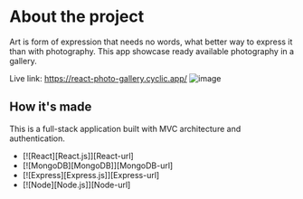# About the project

Art is form of expression that needs no words, what better way to express it than with photography. This app showcase ready available photography in a gallery. 

Live link: https://react-photo-gallery.cyclic.app/
![image](https://user-images.githubusercontent.com/106325339/212783250-921777ae-2960-48a1-9a50-e717bd7881c8.png)

## How it's made
This is a full-stack application built with MVC architecture and authentication.
* [![React][React.js]][React-url]
* [![MongoDB][MongoDB]][MongoDB-url]
* [![Express][Express.js]][Express-url]
* [![Node][Node.js]][Node-url]


